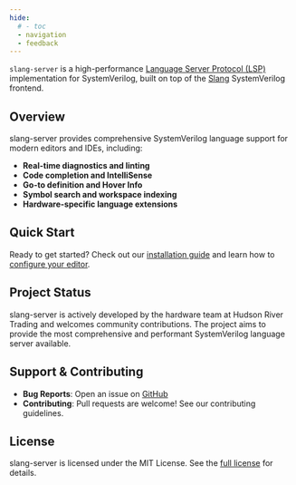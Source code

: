 ```yaml
---
hide:
  # - toc
  - navigation
  - feedback
---
```



`slang-server` is a high-performance [Language Server Protocol (LSP)](https://microsoft.github.io/language-server-protocol/) implementation for SystemVerilog, built on top of the [Slang](https://github.com/MikePopoloski/slang) SystemVerilog frontend.

## Overview

slang-server provides comprehensive SystemVerilog language support for modern editors and IDEs, including:

- **Real-time diagnostics and linting**
- **Code completion and IntelliSense**
- **Go-to definition and Hover Info**
- **Symbol search and workspace indexing**
- **Hardware-specific language extensions**

## Quick Start

Ready to get started? Check out our [installation guide](start/installing.md) and learn how to [configure your editor](start/config.md).

## Project Status

slang-server is actively developed by the hardware team at Hudson River Trading and welcomes community contributions. The project aims to provide the most comprehensive and performant SystemVerilog language server available.

## Support & Contributing

- **Bug Reports**: Open an issue on [GitHub](https://github.com/hudson-trading/slang-server)
- **Contributing**: Pull requests are welcome! See our contributing guidelines.

## License

slang-server is licensed under the MIT License. See the [full license](https://github.com/hudson-trading/slang-server/blob/main/LICENSE) for details.
